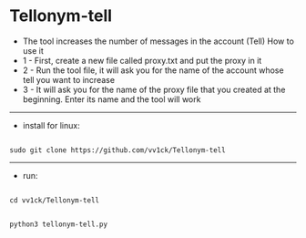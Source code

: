 # Tellonym-tell
- The tool increases the number of messages in the account (Tell)
How to use it
- 1 - First, create a new file called proxy.txt and put the proxy in it
- 2 - Run the tool file, it will ask you for the name of the account whose tell you want to increase
- 3 - It will ask you for the name of the proxy file that you created at the beginning. Enter its name and the tool will work
---------------
- install for linux:
<!--START_SECTION:waka-->
```

sudo git clone https://github.com/vv1ck/Tellonym-tell

```
<!--END_SECTION:waka-->
---------------
- run:
<!--START_SECTION:waka-->
```

cd vv1ck/Tellonym-tell

```

```

python3 tellonym-tell.py

```

<!--END_SECTION:waka-->
